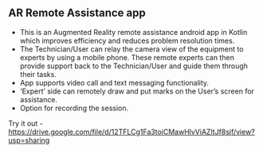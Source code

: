 ## AR Remote Assistance app ##

* This is an Augmented Reality remote assistance android app in Kotlin which improves efficiency and reduces problem resolution times.</br>
* The Technician/User can relay the camera view of the equipment to experts by using a mobile phone. These remote experts can then provide support back to the 
  Technician/User and guide them through their tasks.</br>
* App supports video call and text messaging functionality.</br>
* ‘Expert’ side can remotely draw and put marks on the User’s screen for assistance. </br>
* Option for recording the session.
          
Try it out - https://drive.google.com/file/d/12TFLCg1Fa3toiCMawHlvViAZltJf8sjf/view?usp=sharing
